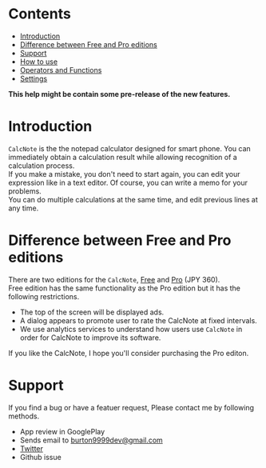 # Contents
- [Introduction](#introduction)
- [Difference between Free and Pro editions](#version)
- [Support](#support)
- [How to use](how2use.md)  
- [Operators and Functions](operator_and_function.md)  
- [Settings](settings.md)  

**This help might be contain some pre-release of the new features.**

# <a name ="introduction"> Introduction</a>
`CalcNote` is the the notepad calculator designed for smart phone. You can immediately obtain a calculation result while allowing recognition of a calculation process.  
If you make a mistake, you don't need to start again, you can edit your expression like in a text editor. Of course, you can write a memo for your problems.  
You can do multiple calculations at the same time, and edit previous lines at any time.

# <a name ="version">Difference between Free and Pro editions</a>
There are two editions for the `CalcNote`, [Free](https://play.google.com/store/apps/details?id=com.burton999.notecal) and [Pro](https://play.google.com/store/apps/details?id=com.burton999.notecal.pro) (JPY 360).  
Free edition has the same functionality as the Pro edition but it has the following restrictions.  

- The top of the screen will be displayed ads.
- A dialog appears to promote user to rate the CalcNote at fixed intervals.
- We use analytics services to understand how users use `CalcNote` in order for CalcNote to improve its software.

If you like the CalcNote, I hope you'll consider purchasing the Pro editon.

# <a name ="support">Support</a>
If you find a bug or have a featuer request, Please contact me by following methods.

- App review in GooglePlay
- Sends email to burton9999dev@gmail.com
- [Twitter](https://twitter.com/#!/ComicCafeApp)
- Github issue

